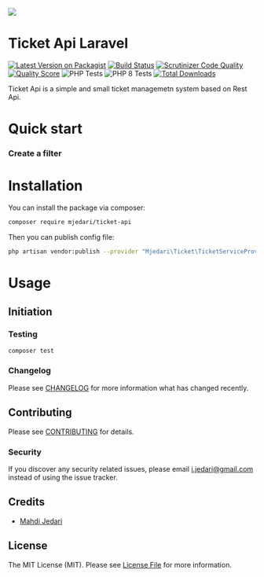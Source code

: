 ![](https://raw.githubusercontent.com/mjedari/ticket/master/art/banner.png)

# Ticket Api Laravel

[![Latest Version on Packagist](https://img.shields.io/packagist/v/mjedari/larafilter.svg?style=flat-square)](https://packagist.org/packages/mjedari)
[![Build Status](https://scrutinizer-ci.com/g/mjedari/larafilter/badges/build.png?b=master)](https://scrutinizer-ci.com/g/mjedari/***)
[![Scrutinizer Code Quality](https://scrutinizer-ci.com/g/mjedari/larafilter/badges/quality-score.png?b=master&style=flat-square)](https://scrutinizer-ci.com/g/mjedari/***)
[![Quality Score](https://img.shields.io/scrutinizer/g/mjedari/larafilter.svg?style=flat-square)](https://scrutinizer-ci.com/g/mjedari/***)
![PHP Tests](https://github.com/mjedari/larafilter/workflows/PHP%20Tests/badge.svg)
![PHP 8 Tests](https://github.com/mjedari/larafilter/workflows/PHP%208%20Tests/badge.svg?style=flat)
[![Total Downloads](https://img.shields.io/packagist/dt/mjedari/larafilter.svg?style=flat-square)](https://packagist.org/packages/mjedari/***)


Ticket Api is a simple and small ticket managemetn system based on Rest Api.

# Quick start
### Create a filter

# Installation

You can install the package via composer:

```bash
composer require mjedari/ticket-api
```
Then you can publish config file:
```bash
php artisan vendor:publish --provider "Mjedari\Ticket\TicketServiceProvider"
```
# Usage

## Initiation

### Testing

``` bash
composer test
```

### Changelog

Please see [CHANGELOG](CHANGELOG.md) for more information what has changed recently.

## Contributing

Please see [CONTRIBUTING](CONTRIBUTING.md) for details.

### Security

If you discover any security related issues, please email i.jedari@gmail.com instead of using the issue tracker.

## Credits

- [Mahdi Jedari](https://github.com/mjedari)

## License

The MIT License (MIT). Please see [License File](LICENSE.md) for more information.

